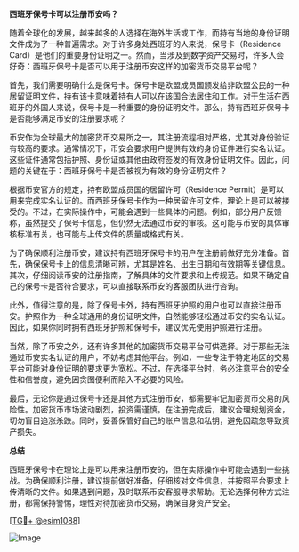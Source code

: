 **西班牙保号卡可以注册币安吗？**

随着全球化的发展，越来越多的人选择在海外生活或工作，而持有当地的身份证明文件成为了一种普遍需求。对于许多身处西班牙的人来说，保号卡（Residence Card）是他们的重要身份证明之一。然而，当涉及到数字资产交易时，许多人会好奇：西班牙保号卡是否可以用于注册币安这样的加密货币交易平台呢？

首先，我们需要明确什么是保号卡。保号卡是欧盟成员国颁发给非欧盟公民的一种居留证明文件，持有该卡意味着持有人可以在该国合法居住和工作。对于生活在西班牙的外国人来说，保号卡是一种重要的身份证明文件。那么，持有西班牙保号卡是否能够满足币安的注册要求呢？

币安作为全球最大的加密货币交易所之一，其注册流程相对严格，尤其对身份验证有较高的要求。通常情况下，币安会要求用户提供有效的身份证件进行实名认证。这些证件通常包括护照、身份证或其他由政府签发的有效身份证明文件。因此，问题的关键在于：西班牙保号卡是否被视为有效的身份证明文件？

根据币安官方的规定，持有欧盟成员国的居留许可（Residence Permit）是可以用来完成实名认证的。而西班牙保号卡作为一种居留许可文件，理论上是可以被接受的。不过，在实际操作中，可能会遇到一些具体的问题。例如，部分用户反馈称，虽然提交了保号卡信息，但仍然无法通过币安的审核。这可能与币安的具体审核标准有关，也可能与上传文件的质量或格式有关。

为了确保顺利注册币安，建议持有西班牙保号卡的用户在注册前做好充分准备。首先，确保保号卡上的信息清晰可辨，尤其是姓名、出生日期和有效期等关键信息。其次，仔细阅读币安的注册指南，了解具体的文件要求和上传规范。如果不确定自己的保号卡是否符合要求，可以直接联系币安的客服团队进行咨询。

此外，值得注意的是，除了保号卡外，持有西班牙护照的用户也可以直接注册币安。护照作为一种全球通用的身份证明文件，自然能够轻松通过币安的实名认证。因此，如果你同时拥有西班牙护照和保号卡，建议优先使用护照进行注册。

当然，除了币安之外，还有许多其他的加密货币交易平台可供选择。对于那些无法通过币安实名认证的用户，不妨考虑其他平台。例如，一些专注于特定地区的交易平台可能对身份证明的要求更为宽松。不过，在选择平台时，务必注意平台的安全性和信誉度，避免因贪图便利而陷入不必要的风险。

最后，无论你是通过保号卡还是其他方式注册币安，都需要牢记加密货币交易的风险性。加密货币市场波动剧烈，投资需谨慎。在注册完成后，建议合理规划资金，切勿盲目追涨杀跌。同时，妥善保管好自己的账户信息和私钥，避免因疏忽导致资产损失。

**总结**

西班牙保号卡在理论上是可以用来注册币安的，但在实际操作中可能会遇到一些挑战。为确保顺利注册，建议提前做好准备，仔细核对文件信息，并按照平台要求上传清晰的文件。如果遇到问题，及时联系币安客服寻求帮助。无论选择何种方式注册，都需保持警惕，理性对待加密货币交易，确保自身资产安全。

[[TG💪+ @esim1088](https://t.me/s/esim1088)]

![Image](https://i.postimg.cc/4NQfJmqS/Snipaste-2025-05-13-00-14-12.png)